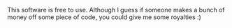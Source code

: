 This software is free to use. Although I guess if someone makes a bunch of money off some piece of code, you could give me some royalties :)
